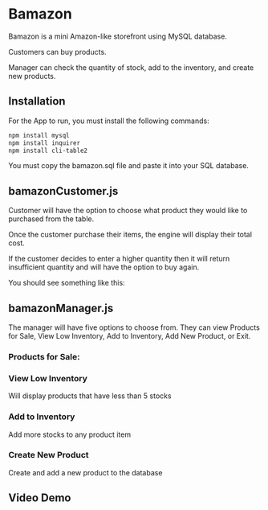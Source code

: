 # Bamazon
Bamazon is a mini Amazon-like storefront using MySQL database.

Customers can buy products.

Manager can check the quantity of stock, add to the inventory, and create new products.

## Installation

For the App to run, you must install the following commands:

```bash
npm install mysql
npm install inquirer
npm install cli-table2
```

You must copy the bamazon.sql file and paste it into your SQL database.

## bamazonCustomer.js

Customer will have the option to choose what product they would like to purchased from the table.

Once the customer purchase their items, the engine will display their total cost.

If the customer decides to enter a higher quantity then it will return insufficient quantity and will have the
option to buy again.

You should see something like this:


## bamazonManager.js

The manager will have five options to choose from. They can view Products for Sale, View Low Inventory,
Add to Inventory, Add New Product, or Exit.

### Products for Sale:


### View Low Inventory
Will display products that have less than 5 stocks


### Add to Inventory
Add more stocks to any product item


### Create New Product

Create and add a new product to the database


## Video Demo
